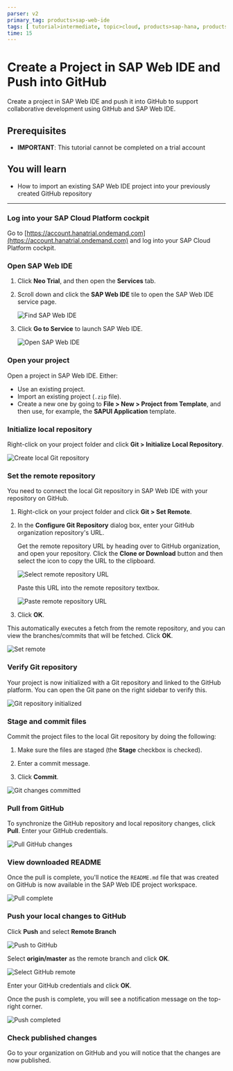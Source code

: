 ```yaml
---
parser: v2
primary_tag: products>sap-web-ide
tags: [ tutorial>intermediate, topic>cloud, products>sap-hana, products>sap-web-ide, products>sap-cloud-platform, tutorial>license ]
time: 15
---
```



# Create a Project in SAP Web IDE and Push into GitHub
<!-- description --> Create a project in SAP Web IDE and push it into GitHub to support collaborative development using GitHub and SAP Web IDE.

## Prerequisites
- **IMPORTANT**: This tutorial cannot be completed on a trial account


## You will learn  
  - How to import an existing SAP Web IDE project into your previously created GitHub repository

---


### Log into your SAP Cloud Platform cockpit


Go to [https://account.hanatrial.ondemand.com](https://account.hanatrial.ondemand.com) and log into your SAP Cloud Platform cockpit.


### Open SAP Web IDE


1. Click **Neo Trial**, and then open the **Services** tab.

2. Scroll down and click the **SAP Web IDE** tile to open the SAP Web IDE service page.

    ![Find SAP Web IDE](p3_2.png)

3. Click **Go to Service** to launch SAP Web IDE.

    ![Open SAP Web IDE](p3_3.png)


### Open your project


Open a project in SAP Web IDE. Either:

  - Use an existing project.
  - Import an existing project (`.zip` file).
  - Create a new one by going to **File > New > Project from Template**, and then use, for example, the **SAPUI Application** template.


### Initialize local repository


Right-click on your project folder and click **Git > Initialize Local Repository**.

![Create local Git repository](p3_5.png)


### Set the remote repository


You need to connect the local Git repository in SAP Web IDE with your repository on GitHub.

1. Right-click on your project folder and click **Git > Set Remote**.

2. In the **Configure Git Repository** dialog box, enter your GitHub organization repository's URL.

    Get the remote repository URL by heading over to GitHub organization, and open your repository. Click the **Clone or Download** button and then select the icon to copy the URL to the clipboard.

    ![Select remote repository URL](p3_6a.png)

    Paste this URL into the remote repository textbox.

    ![Paste remote repository URL](p3_6b.png)

3. Click **OK**.

This automatically executes a fetch from the remote repository, and you can view the branches/commits that will be fetched. Click **OK**.

![Set remote](setRemoteFetch.png)


### Verify Git repository


Your project is now initialized with a Git repository and linked to the GitHub platform. You can open the Git pane on the right sidebar to verify this.

![Git repository initialized](p3_7.png)


### Stage and commit files


Commit the project files to the local Git repository by doing the following:

1. Make sure the files are staged (the **Stage** checkbox is checked).

2. Enter a commit message.

3. Click **Commit**.

![Git changes committed](p3_8.png)


### Pull from GitHub


To synchronize the GitHub repository and local repository changes, click **Pull**. Enter your GitHub credentials.

![Pull GitHub changes](p3_9.png)


### View downloaded README


Once the pull is complete, you'll notice the `README.md` file that was created on GitHub is now available in the SAP Web IDE project workspace.

![Pull complete](p3_10.png)


### Push your local changes to GitHub


Click **Push** and select **Remote Branch**

![Push to GitHub](p3_11a.png)

Select **origin/master** as the remote branch and click **OK**.

![Select GitHub remote](p3_11b.png)

Enter your GitHub credentials and click **OK**.

Once the push is complete, you will see a notification message on the top-right corner.

![Push completed](p3_11d.png)


### Check published changes


Go to your organization on GitHub and you will notice that the changes are now published.

